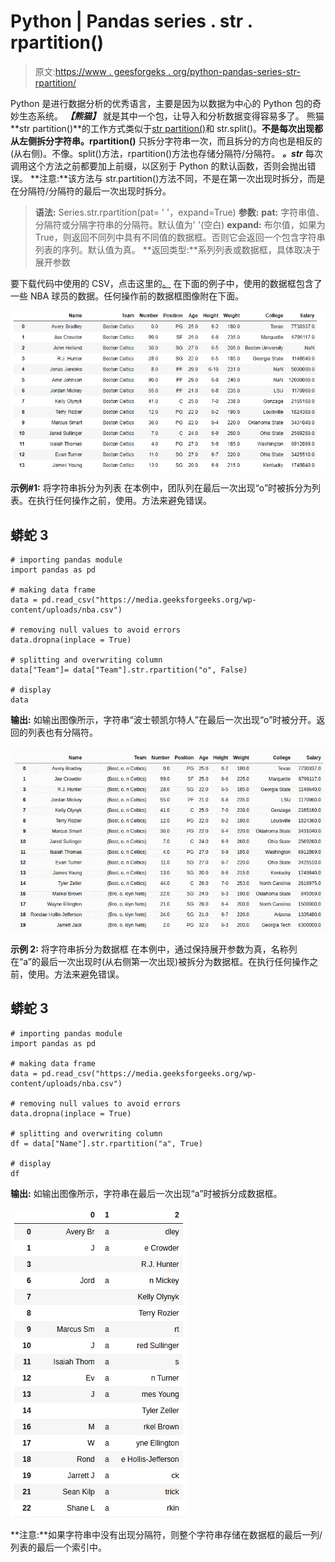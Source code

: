 # Python | Pandas series . str . rpartition()

> 原文:[https://www . geesforgeks . org/python-pandas-series-str-rpartition/](https://www.geeksforgeeks.org/python-pandas-series-str-rpartition/)

Python 是进行数据分析的优秀语言，主要是因为以数据为中心的 Python 包的奇妙生态系统。 ***【熊猫】*** 就是其中一个包，让导入和分析数据变得容易多了。
熊猫**str partition()**的工作方式类似于[str partition()](https://www.geeksforgeeks.org/python-pandas-series-str-partition/)和 str.split()。**不是每次出现都从左侧拆分字符串。rpartition()** 只拆分字符串一次，而且拆分的方向也是相反的(从右侧)。不像。split()方法，rpartition()方法也存储分隔符/分隔符。
***。str*** 每次调用这个方法之前都要加上前缀，以区别于 Python 的默认函数，否则会抛出错误。
**注意:**该方法与 str.partition()方法不同，不是在第一次出现时拆分，而是在分隔符/分隔符的最后一次出现时拆分。

> **语法:** Series.str.rpartition(pat= ' '，expand=True)
> **参数:**
> **pat:** 字符串值、分隔符或分隔字符串的分隔符。默认值为' '(空白)
> **expand:** 布尔值，如果为 True，则返回不同列中具有不同值的数据框。否则它会返回一个包含字符串列表的序列。默认值为真。
> **返回类型:**系列列表或数据框，具体取决于展开参数

要下载代码中使用的 CSV，点击这里的[。](https://media.geeksforgeeks.org/wp-content/uploads/nba.csv)
在下面的例子中，使用的数据框包含了一些 NBA 球员的数据。任何操作前的数据框图像附在下面。

![](img/c703b6e6ac40ae8a3fdeceb5ba3a4d4c.png)

**示例#1:** 将字符串拆分为列表
在本例中，团队列在最后一次出现“o”时被拆分为列表。在执行任何操作之前，使用。方法来避免错误。

## 蟒蛇 3

```
# importing pandas module
import pandas as pd

# making data frame
data = pd.read_csv("https://media.geeksforgeeks.org/wp-content/uploads/nba.csv")

# removing null values to avoid errors
data.dropna(inplace = True)

# splitting and overwriting column
data["Team"]= data["Team"].str.rpartition("o", False)

# display
data
```

**输出:**
如输出图像所示，字符串“波士顿凯尔特人”在最后一次出现“o”时被分开。返回的列表也有分隔符。

![](img/1a54968372125d86d121bb9d3bff5e28.png)

**示例 2:** 将字符串拆分为数据框
在本例中，通过保持展开参数为真，名称列在“a”的最后一次出现时(从右侧第一次出现)被拆分为数据框。在执行任何操作之前，使用。方法来避免错误。

## 蟒蛇 3

```
# importing pandas module
import pandas as pd

# making data frame
data = pd.read_csv("https://media.geeksforgeeks.org/wp-content/uploads/nba.csv")

# removing null values to avoid errors
data.dropna(inplace = True)

# splitting and overwriting column
df = data["Name"].str.rpartition("a", True)

# display
df
```

**输出:**
如输出图像所示，字符串在最后一次出现“a”时被拆分成数据框。

![](img/b86674e04e536a1d89838cc13ed959cf.png)

**注意:**如果字符串中没有出现分隔符，则整个字符串存储在数据框的最后一列/列表的最后一个索引中。